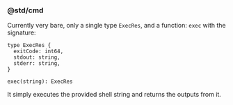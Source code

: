 ### @std/cmd

Currently very bare, only a single type `ExecRes`, and a function: `exec` with the signature:

```alan
type ExecRes {
  exitCode: int64,
  stdout: string,
  stderr: string,
}
```

```alan
exec(string): ExecRes
```

It simply executes the provided shell string and returns the outputs from it.
